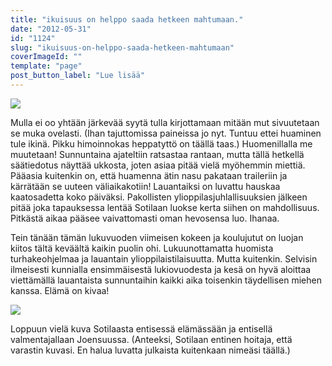 ```yaml
---
title: "ikuisuus on helppo saada hetkeen mahtumaan."
date: "2012-05-31"
id: "1124"
slug: "ikuisuus-on-helppo-saada-hetkeen-mahtumaan"
coverImageId: ""
template: "page"
post_button_label: "Lue lisää"
---
```


[![](/images/huomenna2.png)](http://4.bp.blogspot.com/-UkMl1Uk8hEc/T8eHGxaVC4I/AAAAAAAAAsA/wFFlciyJ8nY/s1600/huomenna2.png)

  
  
Mulla ei oo yhtään järkevää syytä tulla kirjottamaan mitään mut sivuutetaan se muka ovelasti. (Ihan tajuttomissa paineissa jo nyt. Tuntuu ettei huaminen tule ikinä. Pikku himoinnokas heppatyttö on täällä taas.) Huomenillalla me muutetaan! Sunnuntaina ajateltiin ratsastaa rantaan, mutta tällä hetkellä säätiedotus näyttää ukkosta, joten asiaa pitää vielä myöhemmin miettiä. Pääasia kuitenkin on, että huamenna ätin nasu pakataan traileriin ja kärrätään se uuteen väliaikakotiin! Lauantaiksi on luvattu hauskaa kaatosadetta koko päiväksi. Pakollisten ylioppilasjuhlallisuuksien jälkeen pitää joka tapauksessa lentää Sotilaan luokse kerta siihen on mahdollisuus. Pitkästä aikaa pääsee vaivattomasti oman hevosensa luo. Ihanaa.  
  
Tein tänään tämän lukuvuoden viimeisen kokeen ja koulujutut on luojan kiitos tältä keväältä kaikin puolin ohi. Lukuunottamatta huomista turhakeohjelmaa ja lauantain ylioppilaistilaisuutta. Mutta kuitenkin. Selvisin ilmeisesti kunnialla ensimmäisestä lukiovuodesta ja kesä on hyvä aloittaa viettämällä lauantaista sunnuntaihin kaikki aika toisenkin täydellisen miehen kanssa. Elämä on kivaa!  
  

[![](/images/40763_127028704019033_100001357115733_136977_7039868_n.jpg)](http://3.bp.blogspot.com/-nNogfc_XfrE/T8elwhPr6yI/AAAAAAAAAsM/6rY7pgKtxlA/s1600/40763_127028704019033_100001357115733_136977_7039868_n.jpg)

  

Loppuun vielä kuva Sotilaasta entisessä elämässään ja entisellä valmentajallaan Joensuussa. (Anteeksi, Sotilaan entinen hoitaja, että varastin kuvasi. En halua luvatta julkaista kuitenkaan nimeäsi täällä.)
